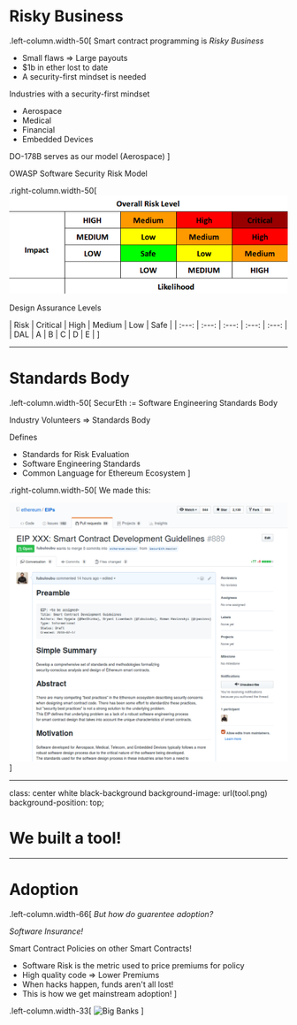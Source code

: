 # Risky Business
.left-column.width-50[
Smart contract programming is *Risky Business*
* Small flaws => Large payouts
* $1b in ether lost to date
* A security-first mindset is needed

Industries with a security-first mindset
* Aerospace
* Medical
* Financial
* Embedded Devices

DO-178B serves as our model (Aerospace)
]

OWASP Software Security Risk Model

.right-column.width-50[
![Risk Levels](https://raw.githubusercontent.com/SecurEth/guidelines/master/risk_levels.png)

Design Assurance Levels


| Risk | Critical | High | Medium | Low | Safe |
| :---: | :---: | :---: | :---: | :---: |
| DAL  | A | B | C | D | E |
]

---

# Standards Body

.left-column.width-50[
SecurEth := Software Engineering Standards Body

Industry Volunteers => Standards Body

Defines
* Standards for Risk Evaluation
* Software Engineering Standards
* Common Language for Ethereum Ecosystem
]

.right-column.width-50[
We made this: 

![EIP](EIP.png)
]

---
class: center white black-background
background-image: url(tool.png)
background-position: top;

# We built a tool!

---
# Adoption

.left-column.width-66[
*But how do guarentee adoption?*

*Software Insurance!*

Smart Contract Policies on other Smart Contracts!
* Software Risk is the metric used to price premiums for policy
* High quality code => Lower Premiums
* When hacks happen, funds aren't all lost!
* This is how we get mainstream adoption!
]


.left-column.width-33[
![Big Banks](http://www.occupy.com/sites/default/files/field/image/big-banks_0_0.jpg)
]
